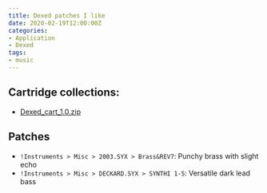 ```yaml
---
title: Dexed patches I like
date: 2020-02-19T12:00:00Z
categories:
- Application
- Dexed
tags:
- music
---
```

## Cartridge collections:
* [Dexed_cart_1.0.zip](http://hsjp.eu/downloads/Dexed/Dexed_cart_1.0.zip)  

## Patches
* `!Instruments > Misc > 2003.SYX > Brass&REV7`: Punchy brass with slight echo  
* `!Instruments > Misc > DECKARD.SYX > SYNTHI 1-5`: Versatile dark lead bass  


